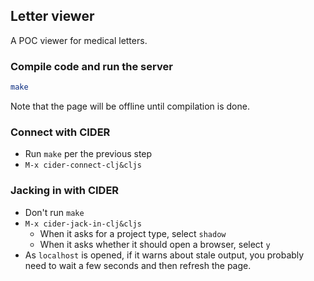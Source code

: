 ## Letter viewer

A POC viewer for medical letters.

### Compile code and run the server

```bash
make
```

Note that the page will be offline until compilation is done.

### Connect with CIDER

* Run `make` per the previous step
* `M-x cider-connect-clj&cljs`

### Jacking in with CIDER

* Don't run `make`
* `M-x cider-jack-in-clj&cljs`
  * When it asks for a project type, select `shadow`
  * When it asks whether it should open a browser, select `y`
* As `localhost` is opened, if it warns about stale output, you probably need to wait a few seconds and then refresh the page.
